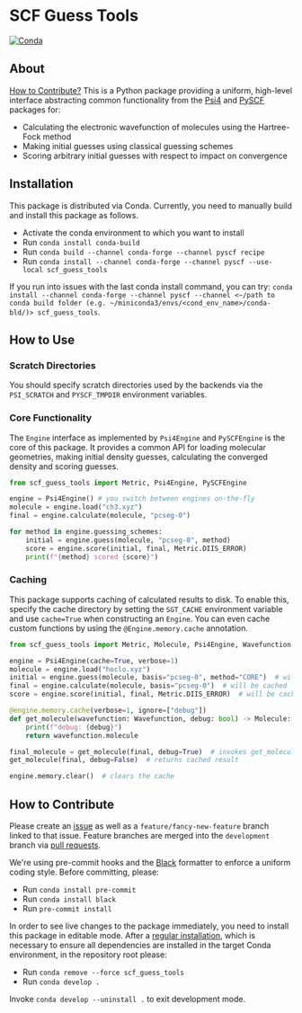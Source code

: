 # SCF Guess Tools

[![Conda](https://github.com/hauser-group/scf_guess_tools/actions/workflows/test.yaml/badge.svg)](https://github.com/hauser-group/scf_guess_tools/actions/workflows/test.yaml)

## About

[How to Contribute?](#how-to-contribute) This is a Python package providing a
uniform, high-level interface abstracting  common functionality from the
[Psi4](https://psicode.org) and [PySCF](https://pyscf.org) packages for:
- Calculating the electronic wavefunction of molecules using the Hartree-Fock 
method
- Making initial guesses using classical guessing schemes
- Scoring arbitrary initial guesses with respect to impact on convergence

## Installation

This package is distributed via Conda. Currently, you need to manually build and
install this package as follows.

- Activate the conda environment to which you want to install
- Run `conda install conda-build`
- Run `conda build --channel conda-forge --channel pyscf recipe`
- Run `conda install --channel conda-forge --channel pyscf --use-local
scf_guess_tools`

If you run into issues with the last conda install command, you can try: `conda install --channel conda-forge --channel pyscf --channel <~/path to conda build folder (e.g. ~/miniconda3/envs/<cond_env_name>/conda-bld/)> scf_guess_tools`. 

## How to Use

### Scratch Directories

You should specify scratch directories used by the backends via the
`PSI_SCRATCH` and `PYSCF_TMPDIR` environment variables.

### Core Functionality

The `Engine` interface as implemented by `Psi4Engine` and `PySCFEngine` is the
core of this package. It provides a common API for loading molecular geometries,
making initial density guesses, calculating the converged density and scoring
guesses.

```python
from scf_guess_tools import Metric, Psi4Engine, PySCFEngine

engine = Psi4Engine() # you switch between engines on-the-fly
molecule = engine.load("ch3.xyz")
final = engine.calculate(molecule, "pcseg-0")

for method in engine.guessing_schemes:
    initial = engine.guess(molecule, "pcseg-0", method)
    score = engine.score(initial, final, Metric.DIIS_ERROR)
    print(f"{method} scored {score}")
```

### Caching

This package supports caching of calculated results to disk. To enable this,
specify the cache directory by setting the `SGT_CACHE` environment variable and
use `cache=True` when constructing an `Engine`. You can even cache custom
functions by using the `@Engine.memory.cache` annotation.

```python
from scf_guess_tools import Metric, Molecule, Psi4Engine, Wavefunction

engine = Psi4Engine(cache=True, verbose=1)
molecule = engine.load("hoclo.xyz")
initial = engine.guess(molecule, basis="pcseg-0", method="CORE")  # will be cached
final = engine.calculate(molecule, basis="pcseg-0")  # will be cached
score = engine.score(initial, final, Metric.DIIS_ERROR)  # will be cached

@engine.memory.cache(verbose=1, ignore=["debug"])
def get_molecule(wavefunction: Wavefunction, debug: bool) -> Molecule:
    print(f"debug: {debug}")
    return wavefunction.molecule

final_molecule = get_molecule(final, debug=True)  # invokes get_molecule
get_molecule(final, debug=False)  # returns cached result

engine.memory.clear()  # clears the cache
```

## How to Contribute

Please create an [issue](https://github.com/hauser-group/scf_guess_tools/issues)
as well as a `feature/fancy-new-feature` branch linked to that issue. Feature
branches are merged into the `development` branch via
[pull requests](https://github.com/hauser-group/scf_guess_tools/pulls).

We're using pre-commit hooks and the [Black](https://github.com/psf/black)
formatter to enforce a uniform coding style. Before committing, please:
- Run `conda install pre-commit`
- Run `conda install black`
- Run `pre-commit install`

In order to see live changes to the package immediately, you need to install
this  package in editable mode. After a [regular installation](#installation),
which is necessary to ensure all dependencies are installed in the target Conda environment, in the repository root please:

- Run `conda remove --force scf_guess_tools`
- Run `conda develop .`

Invoke `conda develop --uninstall .` to exit development mode.